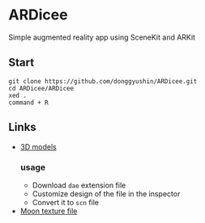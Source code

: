 # ARDicee
Simple augmented reality app using SceneKit and ARKit

## Start
```
git clone https://github.com/donggyushin/ARDicee.git
cd ARDicee/ARDicee
xed .
command + R
```

## Links
- [3D models](https://www.turbosquid.com/AssetManager/Index.cfm?stgAction=getFiles&subAction=Download&intID=979691&intType=3&csrf=20E4C114E79E5F274B53EBF1FDAB2C5CA1A99641&showDownload=1&s=1)
  ### usage
    - Download ```dae``` extension file
    - Customize design of the file in the inspector
    - Convert it to ```scn``` file
- [Moon texture file](https://www.solarsystemscope.com/)
